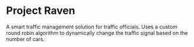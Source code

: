 # Project Raven

A smart traffic management solution for traffic officials. Uses a custom round robin algorithm to dynamically change the traffic signal based on the number of cars.
